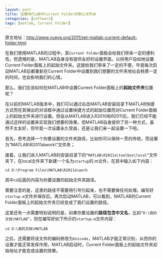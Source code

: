 ```yaml
---
layout: post
title: 设置MATLAB中Current Folder的默认文件夹
categories: [software]
tags: [matlab, Current Folder]
---
```


原文地址：<http://www.yueye.org/2011/set-matlab-current-default-folder.html>

在我们使用MATLAB的过程中，其`Current Folder`面板会给我们带来一定的便利性。但遗憾的是，MATLAB自身没有提供友好的设置界面，以供用户自如地设置Current Folder面板上的起始文件夹。这就给我们带来了一定的不便，毕竟每次启动MATLAB后都重新在Current Folder中设置到我们想要的文件夹地址会耗费一定的时间，也会影响我们的心情。

那么，我们应该如何在MATLAB中设置Current Folder面板上的**起始文件夹**位置呢？

在以前的MATLAB版本中，我们可以通过右击MATLAB安装目录下MATLAB快捷方式而在其弹出的对话框中通过设置快捷方式的起始位置而对Current Folder面板上的起始文件夹进行设置。但自从MATLAB进入R2010和R2011后，我们已经不能通过这样的设置来实现我们想要的效果。但MATLAB自身提供了另一种方式，虽然不太友好，但毕竟一次设置永久受益，还是让我们来一起设置一下吧。

首先，思考选择一个你要设置的文件夹路径，比如你可以保持一贯的传统，而设置为“MATLAB\R2011a\work\”文件夹；

接着，让我们进入MATLAB的安装目录下的`“MATLAB\R2011a\toolbox\local”`文件夹下，在local文件夹下新建一个名为`startup`的.m文件，在其中输入如下内容：

    cd D:\Program Files\MATLAB\R2011a\work

其中`cd`后面的内容为你要设置的起始文件夹路径。

需要注意的是，这里的路径不需要用引号引起来，也不需要做任何处理。编写好`startup.m`文件并保存后，再次启动MATLAB，可以看到，MATLAB的Current Folder面板上的起始文件夹已经变成了我们设置的路径。

这里还有一点需要特别说明的是，如果你要设置的**路径包含中文名**，比如`“D:\我的文档\MATLAB”`，则在编写好如下所示的`startup.m`文件内容：

    cd D:\我的文档\MATLAB

之后，还需要将该文件的编码修改为`Unicode`，MATLAB才能正常识别，从而你的设置才能正常发挥作用，MATLAB启动时，Current Folder面板上的起始文件夹初始地址才能变成设置的效果。
